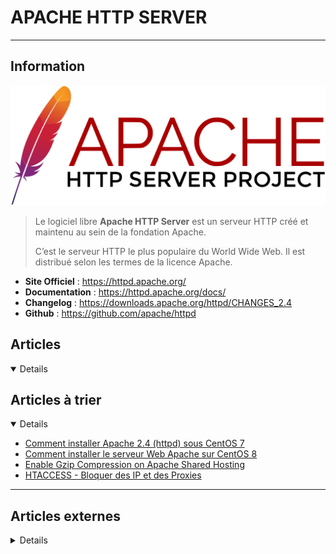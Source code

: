 # APACHE HTTP SERVER
---

## <i class="fa-solid fa-hashtag"></i> Information

![Logo](../../_media/apps/apache_http_server/apache_http_server_logo.svg ':size=250 :no-zoom')


> <i class="fa-solid fa-quote-left"></i> Le logiciel libre **Apache HTTP Server** est un serveur HTTP créé et maintenu au sein de la fondation Apache. 
> 
> C’est le serveur HTTP le plus populaire du World Wide Web. Il est distribué selon les termes de la licence Apache. <i class="fa-solid fa-quote-left fa-rotate-180"></i>


- <i class="fa-solid fa-globe"></i> **Site Officiel** : https://httpd.apache.org/
- <i class="fa-solid fa-book"></i> **Documentation** : https://httpd.apache.org/docs/
- <i class="fa-solid fa-file-circle-question"></i> **Changelog** : https://downloads.apache.org/httpd/CHANGES_2.4
- <i class="fa-brands fa-github"></i> **Github** : https://github.com/apache/httpd


## <i class="fa-regular fa-newspaper"></i> Articles

<details open>

</details>

## <i class="fa-solid fa-glasses"></i> Articles à trier

<details open>

- [Comment installer Apache 2.4 (httpd) sous CentOS 7](/atrier/apps/apache_http_server_001)
- [Comment installer le serveur Web Apache sur CentOS 8](/atrier/apps/apache_http_server_002)
- [Enable Gzip Compression on Apache Shared Hosting](/atrier/apps/apache_http_server_003)
- [HTACCESS - Bloquer des IP et des Proxies](/atrier/apps/apache_http_server_004)

</details>

---

## <i class="fa-solid fa-glasses"></i> Articles externes

<details>

- [.htaccess: réécriture d’URL grace au mod_rewrite](https://docs.ovh.com/fr/hosting/htaccess-reecriture-url-mod-rewrite/)
- [“Forbidden – You don’t have permission to access / on this server” Error](https://www.tecmint.com/forbidden-you-dont-have-permission-to-access-on-this-server-error/)
- [[Apache] Ne pas logguer les accès à /server-status](https://www.guillaume-leduc.fr/apache-ne-pas-logguer-les-acces-server-status.html)
- [13 Apache Web Server Security and Hardening Tips](https://www.tecmint.com/apache-security-tips/)
- [25 Useful Apache ‘.htaccess’ Tricks to Secure and Customize Websites](https://www.tecmint.com/apache-htaccess-tricks/)
- [Access and Error Logs](https://www.loggly.com/ultimate-guide/access-and-error-logs/)
- [Activer et configurer le server-status Apache (mod_status)](http://www.blog.florian-bogey.fr/activer-et-configurer-le-server-status-apache-mod_status.html)
- [Activer la fonction Server-Status sur un serveur Apache CentOS](https://quick-tutoriel.com/activer-la-fonction-server-status-sur-un-serveur-apache-centos/)
- [Ansible Playbook to Install and Setup Apache on Ubuntu](https://linoxide.com/ansible-playbook-to-install-and-setup-apache-on-ubuntu/)
- [Apache : redirection HTTP vers HTTPS avec un fichier .htaccess](https://www.it-connect.fr/apache-redirection-http-vers-https-avec-un-fichier-htaccess/)
- [Apache : redirection HTTP vers HTTPS avec un fichier .htaccess](https://www.it-connect.fr/apache-redirection-http-vers-https-avec-un-fichier-htaccess/)
- [Apache : visualiser la charge en temps (presque) réel !](https://www.jbnet.fr/systeme/serveur-web/apache-visualiser-la-charge-en-temps-presque-reel.html)
- [Apache .htaccess – Authentification LDAP, pour protéger vos répertoires](https://www.it-connect.fr/apache-htaccess-authentification-ldap-pour-proteger-vos-repertoires/)
- [Apache & Nginx : servir des fichiers sans extension](https://buzut.fr/apache-nginx-servir-fichiers-extensions/)
- [Apache 2.4 : autoriser l’accès depuis une adresse IP avec « Require ip »](https://www.it-connect.fr/apache-2-4-autoriser-lacces-depuis-une-adresse-ip-avec-require-ip/)
- [Apache a 25 ans, mais le connaissez-vous vraiment ?](https://bearstech.com/societe/blog/apache-a-25-ans-mais-le-connaissez-vous-vraiment/)
- [Apache and PHP-FPM in Windows](https://www.orbitale.io/2017/11/11/apache-and-php-fpm-in-windows.html)
- [Apache Configuration Error AH00526: Syntax error](https://www.digitalocean.com/community/tutorials/apache-configuration-error-ah00526-syntax-error)
- [Apache Configuration Error AH00558: Could not reliably determine the server's fully qualified domain name](https://www.digitalocean.com/community/tutorials/apache-configuration-error-ah00558-could-not-reliably-determine-the-server-s-fully-qualified-domain-name)
- [Apache Configuration Error AH02572: Failed to configure at least one certificate and key](https://www.digitalocean.com/community/tutorials/apache-configuration-error-ah02572-failed-to-configure-at-least-one-certificate-and-key)
- [Apache HTTP Server 2.4](https://www.softwarecollections.org/en/scls/rhscl/httpd24/)
- [Apache Logging Basics](https://www.loggly.com/ultimate-guide/apache-logging-basics/)
- [Apache Network Error AH00072: make_sock: could not bind to address](https://www.digitalocean.com/community/tutorials/apache-network-error-ah00072-make_sock-could-not-bind-to-address)
- [Apache Virtual Hosting: IP Based and Name Based Virtual Hosts in RHEL/CentOS/Fedora](https://www.tecmint.com/apache-ip-based-and-name-based-virtual-hosting/)
- [Apache with Let’s Encrypt Certificates on CentOS 8](https://www.cyberciti.biz/faq/apache-with-lets-encrypt-certificates-on-centos-8/)
- [Apache: How to Enable Multiple SSL On One IP Using SNI and Virtual Host](https://dzone.com/articles/apache-enable-multiple-ssl-on-one-ip-using-sni-thr-1)
- [Apache2 : Ajouter un VirtualHost](https://hehackedmy.wordpress.com/apache2-ajouter-un-virtualhost/)
- [CentOS : Configurer un VirtualHost pour Apache (httpd)](https://www.it-connect.fr/centos-configurer-un-virtualhost-pour-apache-httpd/)
- [Centralizing Apache Logs](https://www.loggly.com/ultimate-guide/centralizing-apache-logs/)
- [Changer le port d’écoute d’Apache 2](https://www.it-connect.fr/changer-le-port-decoute-dapache2/)
- [Comment bloquer certaines IP au niveau de mon site avec un htaccess ?](https://docs.ovh.com/fr/hosting/mutualise-htaccess-comment-bloquer-certaines-ip-au-niveau-de-mon-site/)
- [Comment cacher la version de son serveur web Apache ?](https://www.it-connect.fr/cacher-la-version-de-son-serveur-web-apache2/)
- [Comment configurer Apache HTTP avec MPM Event et PHP-FPM sur Ubuntu 18.04](https://www.digitalocean.com/community/tutorials/how-to-configure-apache-http-with-mpm-event-and-php-fpm-on-ubuntu-18-04-fr)
- [Comment configurer l'authentification par mot de passe avec Apache sur Ubuntu 18.04 [Quickstart]](https://www.digitalocean.com/community/tutorials/how-to-set-up-password-authentication-with-apache-on-ubuntu-18-04-quickstart-fr)
- [Comment configurer l'authentification par mot de passe avec Apache sur Ubuntu 18.04](https://www.digitalocean.com/community/tutorials/how-to-set-up-password-authentication-with-apache-on-ubuntu-18-04-fr)
- [Comment configurer les hôtes virtuels Apache sur Ubuntu 18.04 [Quickstart]](https://www.digitalocean.com/community/tutorials/how-to-set-up-apache-virtual-hosts-on-ubuntu-18-04-quickstart-fr)
- [Comment configurer les hôtes virtuels Apache sur Ubuntu 18.04](https://www.digitalocean.com/community/tutorials/how-to-set-up-apache-virtual-hosts-on-ubuntu-18-04-fr)
- [Comment créer un certificat SSL auto-signé pour Apache dans Ubuntu 20.04](https://www.digitalocean.com/community/tutorials/how-to-create-a-self-signed-ssl-certificate-for-apache-in-ubuntu-20-04-fr)
- [Comment installer le serveur Web Apache sur CentOS 8 [Démarrage rapide]](https://www.digitalocean.com/community/tutorials/how-to-install-the-apache-web-server-on-centos-8-quickstart-fr)
- [Comment installer le serveur web Apache sur CentOS 8](https://www.digitalocean.com/community/tutorials/how-to-install-the-apache-web-server-on-centos-8-fr)
- [Comment installer le serveur web Apache sur Ubuntu 20.04 [Démarrage rapide]](https://www.digitalocean.com/community/tutorials/how-to-install-the-apache-web-server-on-ubuntu-20-04-quickstart-fr)
- [Comment installer le serveur web Apache sur Ubuntu 20.04](https://www.digitalocean.com/community/tutorials/how-to-install-the-apache-web-server-on-ubuntu-20-04-fr)
- [Comment Installer un Certificat SSL sur un serveur Apache 2 [Debian / Ubuntu]](https://syskb.com/installer-certificat-ssl-apache-2-debian-ubuntu/)
- [Comment protéger l’accès a un répertoire par une authentification ?](https://docs.ovh.com/fr/hosting/mutualise-htaccess-comment-proteger-lacces-a-un-repertoire-par-une-authentification/)
- [Compilation et configuration du module Apache mod_file_cache](https://www.dsfc.net/logiciel-libre/apache-logiciel-libre/compilation-configuration-module-apache-mod_file_cache/)
- [Compresser ses pages : Le retour](https://bwog-notes.chagratt.site/2020/compresser-ses-pages-le-retour/)
- [Configure local network Redhat package repository over HTTP with Apache](https://linuxconfig.org/configure-local-network-redhat-package-repository-over-http-with-apache)
- [Configuring the Apache Error and Access Logs](https://linuxize.com/post/apache-log-files/)
- [Evading a DDoS Attack Using mod_evasive](https://opensourceforu.com/2020/04/evading-a-ddos-attack-using-mod_evasive/)
- [Exemples d'utilisations de VirtualHost](https://httpd.apache.org/docs/2.4/fr/vhosts/examples.html)
- [Hébergement sécurisé avec Apache et SSL sous CentOS 7](https://blog.microlinux.fr/apache-ssl-centos-7/)
- [Hébergement virtuel de masse configuré dynamiquement](https://httpd.apache.org/docs/2.4/fr/vhosts/mass.html)
- [How to build a URL shortener with Apache](https://opensource.com/article/18/7/apache-url-shortener)
- [How to configure an Apache web server](https://opensource.com/article/18/2/how-configure-apache-web-server)
- [How To Configure Apache HTTP with MPM Event and PHP-FPM on Ubuntu 18.04](https://www.digitalocean.com/community/tutorials/how-to-configure-apache-http-with-mpm-event-and-php-fpm-on-ubuntu-18-04)
- [How to Configure Apache2 as Forward and Reverse Proxy](https://dzone.com/articles/how-to-configure-apache2-as-forward-and-reverse-pr)
- [How to Configure mod_jk in Apache HTTP Server](https://linuxhint.com/mod_jk-apache-http-server/)
- [How to configure multiple websites with Apache web server](https://opensource.com/article/18/3/configuring-multiple-web-sites-apache)
- [How To Configure WebDAV Access with Apache on Ubuntu 18.04](https://www.digitalocean.com/community/tutorials/how-to-configure-webdav-access-with-apache-on-ubuntu-18-04)
- [How To Configure WebDAV Access with Apache on Ubuntu 20.04](https://www.digitalocean.com/community/tutorials/how-to-configure-webdav-access-with-apache-on-ubuntu-20-04)
- [How to Convert and Use PKCS#12/PFX Certificate on Apache](https://linoxide.com/linux-how-to/convert-use-pkcs12pfx-certificate-apache/)
- [How To Create a Self-Signed SSL Certificate for Apache in Debian 10](https://www.digitalocean.com/community/tutorials/how-to-create-a-self-signed-ssl-certificate-for-apache-in-debian-10)
- [How To Create a Self-Signed SSL Certificate for Apache in Debian 9](https://www.digitalocean.com/community/tutorials/how-to-create-a-self-signed-ssl-certificate-for-apache-in-debian-9)
- [How To Create a Self-Signed SSL Certificate for Apache in Ubuntu 18.04](https://www.digitalocean.com/community/tutorials/how-to-create-a-self-signed-ssl-certificate-for-apache-in-ubuntu-18-04)
- [How To Create a Self-Signed SSL Certificate for Apache in Ubuntu 20.04](https://www.digitalocean.com/community/tutorials/how-to-create-a-self-signed-ssl-certificate-for-apache-in-ubuntu-20-04)
- [How To Create a Self-Signed SSL Certificate for Apache on CentOS 8](https://www.digitalocean.com/community/tutorials/how-to-create-a-self-signed-ssl-certificate-for-apache-on-centos-8)
- [How to disable default Apache welcome page on Redhat Linux](https://linuxconfig.org/how-to-disable-default-apache-welcome-page-on-redhat-linux)
- [How to enable and disable PHP curl module with Apache on Ubuntu Linux](https://linuxconfig.org/how-to-enable-and-disable-php-curl-module-with-apache-on-ubuntu-linux)
- [How to Enable Apache Userdir Module on RHEL/CentOS](https://www.tecmint.com/enable-apache-userdir-module-on-rhel-centos-fedora/)
- [How to Enable Debug Logging in Apache](https://linuxhint.com/enable-debug-logging-apache/)
- [How to Enable HTTP/2 in Apache on Ubuntu](https://www.tecmint.com/enable-http2-in-apache-on-ubuntu/)
- [How to Enable HTTP/2 in Apache Web Server](https://www.howtoforge.com/how-to-enable-http-2-in-apache/)
- [How to Enable TLS 1.3 in Apache and Nginx](https://www.tecmint.com/enable-tls-in-apache-and-nginx/)
- [How to Find Apache Document Root in Linux](https://www.tecmint.com/find-apache-documentroot-in-linux/)
- [How to Force HTTPS using .htaccess](https://linuxize.com/post/htaccess-force-https/)
- [How to Generate a WildCard SSL Certificate Signing Request (CSR)](https://dzone.com/articles/how-to-generate-a-wildcard-ssl-certificate-signing)
- [How To Generate and Configure Htpasswd Password In Linux For Apache and Nginx Server?](https://www.poftut.com/generate-and-configure-htpasswd-password-in-linux-for-apache-and-nginx-server/)
- [How to generate password digest for basic authentication of HTTP users](https://blog.sleeplessbeastie.eu/2020/02/26/how-to-generate-password-digest-for-basic-authentication-of-http-users/)
- [How to increase and set upload size to 100MB in PHP-Apache](https://www.cyberciti.biz/faq/increase-file-upload-size-limit-in-php-apache-app/)
- [How to Install and configure Apache httpd on Fedora Linux](https://linuxhint.com/install-apache-httpd-fedora-linux/)
- [How to Install and Configure Apache on CentOS/RHEL 8](https://tecadmin.net/install-apache-centos8/)
- [How to Install and Configure Apache2](https://dzone.com/articles/how-to-install-and-configure-apache2)
- [How to Install and Configure mod_pagespeed Module with Apache on Ubuntu 18.04 LTS](https://www.howtoforge.com/how-to-install-and-configure-mod-pagespeed-module-with-apache-on-ubuntu-1804/)
- [How to Install and Configure mod_pagespeed Module with Apache on Ubuntu 20.04 LTS](https://www.howtoforge.com/tutorial/ubuntu-apache-mod_pagespeed/)
- [How to Install Apache on CentOS (with Screenshots)](https://www.rosehosting.com/blog/how-to-install-apache-on-centos/)
- [How To Install Apache on CentOS 7](https://linuxize.com/post/how-to-install-apache-on-centos-7/)
- [How to Install Apache on CentOS 8](https://linuxize.com/post/how-to-install-apache-on-centos-8/)
- [How to Install Apache on Debian 9](https://linuxize.com/post/how-to-install-apache-on-debian-9/)
- [How To Install Apache on Ubuntu 18.04](https://linuxize.com/post/how-to-install-apache-on-ubuntu-18-04/)
- [How to Install Apache on Ubuntu 20.04 and Host Website](https://linoxide.com/install-apache-on-ubuntu-20-04-and-host-website/)
- [How to install Apache on Ubuntu 20.04 LTS](https://www.cyberciti.biz/faq/how-to-install-apache-on-ubuntu-20-04-lts/)
- [How to Install Apache on Ubuntu 20.04](https://linuxize.com/post/how-to-install-apache-on-ubuntu-20-04/)
- [How to Install Apache Server and Set Up Virtual Hosts on Ubuntu 20.04](https://linuxhint.com/install_apache_server_setup_virtual_hosts_ubuntu/)
- [How to Install Apache Web Server on Debian 10 Linux](https://linuxize.com/post/how-to-install-apache-on-debian-10/)  
- [How to Install Apache Web Server on Raspberry Pi](https://linuxize.com/post/how-to-install-apache-on-raspberry-pi/)
- [How to Install Apache Web Server on Ubuntu 20.04](https://www.tecmint.com/install-apache-web-server-on-ubuntu-20-04/)
- [How to Install Apache with Virtual Host on CentOS 8](https://www.tecmint.com/install-apache-with-virtual-host-on-centos-8/)
- [How to Install Apache with Virtual Hosts on Debian 10](https://www.tecmint.com/install-apache-with-virtual-hosts-on-debian-10/)
- [How To Install the Apache Web Server on CentOS 8 [Quickstart]](https://www.digitalocean.com/community/tutorials/how-to-install-the-apache-web-server-on-centos-8-quickstart)
- [How To Install the Apache Web Server on CentOS 8](https://www.digitalocean.com/community/tutorials/how-to-install-the-apache-web-server-on-centos-8)
- [How To Install the Apache Web Server on Debian 10](https://www.digitalocean.com/community/tutorials/how-to-install-the-apache-web-server-on-debian-10)
- [How To Install the Apache Web Server on Debian 9](https://www.digitalocean.com/community/tutorials/how-to-install-the-apache-web-server-on-debian-9)
- [How To Install the Apache Web Server on Ubuntu 18.04 [Quickstart]](https://www.digitalocean.com/community/tutorials/how-to-install-the-apache-web-server-on-ubuntu-18-04-quickstart)
- [How To Install the Apache Web Server on Ubuntu 18.04](https://www.digitalocean.com/community/tutorials/how-to-install-the-apache-web-server-on-ubuntu-18-04)
- [How To Install the Apache Web Server on Ubuntu 20.04 [Quickstart]](https://www.digitalocean.com/community/tutorials/how-to-install-the-apache-web-server-on-ubuntu-20-04-quickstart)
- [How To Install the Apache Web Server on Ubuntu 20.04](https://www.digitalocean.com/community/tutorials/how-to-install-the-apache-web-server-on-ubuntu-20-04)
- [How to Monitor Apache Performance Using mod_status in Ubuntu](https://www.tecmint.com/ubuntu-apache-mod_status/)
- [How to Monitor Apache Web Server Load and Page Statistics](https://www.tecmint.com/monitor-apache-web-server-load-and-page-statistics/)
- [How To Move an Apache Web Root to a New Location on Ubuntu 18.04](https://www.digitalocean.com/community/tutorials/how-to-move-an-apache-web-root-to-a-new-location-on-ubuntu-18-04)
- [How to Redirect a Domain](https://www.rosehosting.com/blog/how-to-redirect-a-domain/)
- [How To Rewrite URLs with mod_rewrite for Apache on Debian 9](https://www.digitalocean.com/community/tutorials/how-to-rewrite-urls-with-mod-rewrite-for-apache-on-debian-9)
- [How to Rewrite URLs with mod_rewrite for Apache on Ubuntu 18.04](https://www.digitalocean.com/community/tutorials/how-to-rewrite-urls-with-mod_rewrite-for-apache-on-ubuntu-18-04)
- [How to Rewrite URLs with mod_rewrite for Apache on Ubuntu 20.04](https://www.digitalocean.com/community/tutorials/how-to-rewrite-urls-with-mod_rewrite-for-apache-on-ubuntu-20-04)
- [How to Secure an Apache Web Server](https://dzone.com/articles/how-to-secure-apache-web-server)
- [How to secure Apache with Let’s Encrypt Certificates on RHEL 8](https://www.cyberciti.biz/faq/how-to-secure-apache-with-lets-encrypt-certificates-on-rhel-8/)
- [How to Secure Your Apache Server](https://linuxhint.com/secure_apache_server/)
- [How to Set Up Apache Virtual Hosts on CentOS 7](https://linuxize.com/post/how-to-set-up-apache-virtual-hosts-on-centos-7/)
- [How to Set Up Apache Virtual Hosts on CentOS 8](https://linuxize.com/post/how-to-set-up-apache-virtual-hosts-on-centos-8/)
- [How to Set Up Apache Virtual Hosts on Debian 10](https://linuxize.com/post/how-to-set-up-apache-virtual-hosts-on-debian-10/)
- [How To Set Up Apache Virtual Hosts on Debian 9](https://linuxize.com/post/how-to-set-up-apache-virtual-hosts-on-debian-9/)
- [How to set up Apache Virtual Hosts on Debian 9](https://www.rosehosting.com/blog/how-to-set-up-apache-virtual-hosts-on-debian-9/)
- [How To Set Up Apache Virtual Hosts on Ubuntu 18.04 [Quickstart]](https://www.digitalocean.com/community/tutorials/how-to-set-up-apache-virtual-hosts-on-ubuntu-18-04-quickstart)
- [How To Set Up Apache Virtual Hosts on Ubuntu 18.04](https://linuxize.com/post/how-to-set-up-apache-virtual-hosts-on-ubuntu-18-04/)
- [How To Set Up Apache Virtual Hosts on Ubuntu 18.04](https://www.digitalocean.com/community/tutorials/how-to-set-up-apache-virtual-hosts-on-ubuntu-18-04)
- [How To Set Up Apache Virtual Hosts on Ubuntu 20.04](https://linuxize.com/post/how-to-set-up-apache-virtual-hosts-on-ubuntu-20-04/)
- [How To Set Up Password Authentication with Apache on Ubuntu 18.04 [Quickstart]](https://www.digitalocean.com/community/tutorials/how-to-set-up-password-authentication-with-apache-on-ubuntu-18-04-quickstart)
- [How To Set Up Password Authentication with Apache on Ubuntu 18.04](https://www.digitalocean.com/community/tutorials/how-to-set-up-password-authentication-with-apache-on-ubuntu-18-04)
- [How to Setup Free SSL Certificate for Apache on Debian 10](https://www.tecmint.com/setup-free-ssl-certificate-for-apache-on-debian-10/)
- [How To Troubleshoot Common Apache Errors](https://www.digitalocean.com/community/tutorials/how-to-troubleshoot-common-apache-errors)
- [How to Use Apache to Replace Strings in Responses](https://serverpilot.io/docs/how-to-use-apache-to-replace-strings-in-responses/)
- [How to Use URL Rewriting](https://linuxhint.com/url_rewriting/)
- [htaccess et redirection](https://www.jbnet.fr/systeme/serveur-web/htaccess-et-redirection.html)
- [htaccess restrictif à une adresse ip](https://www.jbnet.fr/developpement/apache/htaccess-restrictif-a-une-adresse-ip.html)
- [httpd : délivrer des fichiers statiques compressés (+ slowcgi)](https://doc.huc.fr.eu.org/fr/web/httpd/httpd-delivre-fichiers-compresses/)
- [Install and Configure Apache Web Server on Ubuntu 20.04](https://linuxhint.com/install_apache_web_server_ubuntu/)
- [Install Apache, MySQL, PHP (LAMP Stack) On Ubuntu 20.04 LTS](https://www.ostechnix.com/install-apache-mysql-php-lamp-stack-on-ubuntu-20-04-lts/)
- [Install ModSecurity with Apache in a Docker Container](https://www.howtoforge.com/install-modsecurity-with-apache-in-a-docker-container/)
- [Installer HTTP2 et le protocole ALPN sur Apache2](https://www.noobunbox.net/serveur/auto-hebergement/installer-http2-et-le-protocole-alpn-sur-apache2)
- [Le .htaccess des pages perso](http://les.pages.perso.chez.free.fr/le-htaccess-des-pages-perso.io)
- [Les operations secondaires realisables avec des fichiers .htaccess](https://docs.ovh.com/fr/hosting/mutualise-htaccess-les-autres-operations-realisables-avec-des-fichiers-htaccess/)
- [Logguer l’IP/hôte distant quand on utilise mod_proxy](https://www.tartarefr.eu/logguer-liphote-distant-quand-on-utilise-mod_proxy/)
- [Make changes to static content with response body substitutions](https://www.ctrl.blog/entry/mod_substitute.html)
- [Mettre en place l'en-tête Feature-Policy sur son site web](https://www.justegeek.fr/mettre-en-place-len-tete-feature-policy-sur-son-site-web/)
- [Monitoring Apache Logs](https://www.loggly.com/ultimate-guide/monitoring-apache-logs/)
- [Monitoring your Web Application on Apache with Logz.io](https://logz.io/blog/monitoring-your-web-application-on-apache-with-logz-io/)
- [Parsing Apache Logs](https://www.loggly.com/ultimate-guide/parsing-apache-logs/)
- [Protect Apache Against Brute Force or DDoS Attacks Using Mod_Security and Mod_evasive Modules](https://www.tecmint.com/protect-apache-using-mod_security-and-mod_evasive-on-rhel-centos-fedora/)
- [Quelques astuces .htaccess](https://lehollandaisvolant.net/?d=2021/05/04/22/18/42-quelques-astuces-htaccess)
- [Quelques astuces .htaccess](https://lehollandaisvolant.net/?d=2021/05/04/22/18/42-quelques-astuces-htaccess)
- [Quelques secrets sur .htaccess](https://www.jbnet.fr/developpement/apache/quelques-secrets-sur-htaccess.html)
- [Recommended Steps To Harden Apache HTTP on FreeBSD 12.0](https://www.digitalocean.com/community/tutorials/recommended-steps-to-harden-apache-http-on-freebsd-12-0)
- [Récupérer la liste des urls avec un compteur sur les hits](/atrier/apps/apache_http_server_005)
- [Redirect HTTP to HTTPS in Apache](https://linuxize.com/post/redirect-http-to-https-in-apache/)
- [Restreindre l’accès à un fichier via .htaccess](https://www.jbnet.fr/developpement/apache/restreindre-lacces-a-un-fichier-via-htaccess.html)
- [Sécurité : Contrebande de HTTP, Apache Traffic Server](https://makina-corpus.com/blog/metier/2018/securite-contrebande-de-http-apache-traffic-server)
- [SEO : comment rediriger un domaine vers un autre en conservant la structure d’URL ?](https://www.it-connect.fr/comment-rediriger-un-domaine-vers-un-autre-en-conservant-la-structure-durl/)
- [Serveur web Apache sous CentOS 7](https://blog.microlinux.fr/apache-centos-7/)
- [Serveur web Apache sous CentOS 7](https://www.microlinux.fr/apache-centos-7/)
- [Serveurs Apache : débarrassons-nous de mod_access_compat et ses directives allow,deny !](https://www.deltasight.fr/apache-debarrassons-nous-access_compat/)
- [Ship Your ModSecurity Logs to Logz.io Cloud SIEM](https://logz.io/blog/modsecurity-logs-cloud-siem/)
- [Statistiques du serveur web Apache via mod_status](https://www.it-connect.fr/statistiques-du-serveur-web-apache-via-mod_status/)
- [Tentatives de connexion à répétition](https://www.dsfc.net/infrastructure/securite/tentatives-de-connexion-a-repetition/)
- [Tout sur le fichier .htaccess](https://docs.ovh.com/fr/hosting/mutualise-tout-sur-le-fichier-htaccess/)
- [Troubleshoot with Apache Logs](https://www.loggly.com/ultimate-guide/troubleshoot-with-apache-logs/)
- [Trouver la configuration optimale d'Apache : bonnes pratiques et analyses](https://bearstech.com/societe/blog/trouver-la-configuration-optimale-dApache-bonnes-pratiques-et-analyses/)
- [Tutoriel pour apprendre à installer et à optimiser Apache2](https://buzut.developpez.com/tutoriels/installer-optimiser-apache2/)
- [Useful Commands to Manage Apache Web Server in Linux](https://www.tecmint.com/manage-apache-web-server-in-linux/)
- [Web Hosting Virtual Configuration Host multiple websites | Arkit](https://arkit.co.in/web-hosting-virtual-configuration/?utm_source=rss&utm_medium=rss&utm_campaign=web-hosting-virtual-configuration)

</details>
